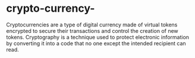 # crypto-currency-
Cryptocurrencies are a type of digital currency made of virtual tokens encrypted to secure their transactions and control the creation of new tokens. Cryptography is a technique used to protect electronic information by converting it into a code that no one except the intended recipient can read.
